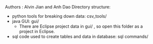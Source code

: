 Authors : Alvin Jian and Anh Dao
Directory structure:
- python tools for breaking down data: csv_tools/
- java GUI: gui/
    - There are Eclipse project data in gui/ , so open this folder as a project in Eclipse.
- sql code used to create tables and data in database: sql commands/
